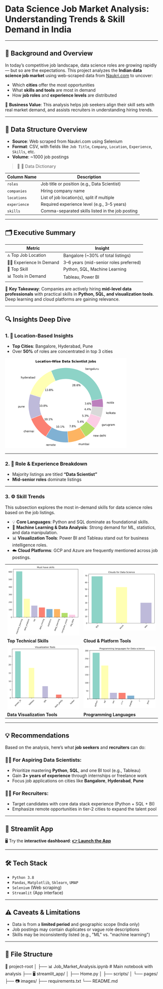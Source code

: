 # Data Science Job Market Analysis: Understanding Trends & Skill Demand in India

---

## 🧠 Background and Overview

In today’s competitive job landscape, data science roles are growing rapidly — but so are the expectations. This project analyzes the **Indian data science job market** using web-scraped data from [Naukri.com](https://naukri.com) to uncover:
- Which **cities** offer the most opportunities
- What **skills and tools** are most in demand
- How **job roles** and **experience levels** are distributed

📌 **Business Value**: This analysis helps job seekers align their skill sets with real market demand, and assists recruiters in understanding hiring trends.

---

## 🧾 Data Structure Overview

- **Source**: Web scraped from Naukri.com using Selenium
- **Format**: CSV, with fields like `Job Title`, `Company`, `Location`, `Experience`, `Skills`, etc.
- **Volume**: ~1000 job postings

> 📌 🧾 Data Dictionary

| Column Name        | Description                                         |
|--------------------|-----------------------------------------------------|
| `roles`            | Job title or position (e.g., Data Scientist)        |
| `companies`        | Hiring company name                                 |
| `locations`        | List of job location(s), split if multiple          |
| `experience`       | Required experience level (e.g., 3–5 years)         |
| `skills`           | Comma-separated skills listed in the job posting    |*

---

## 🗂 Executive Summary

| Metric                    | Insight                               |
|--------------------------|----------------------------------------|
| 🔝 Top Job Location       | Bangalore (~30% of total listings)     |
| 👨‍💼 Experience In Demand | 3–6 years (mid-senior roles preferred) |
| 🧪 Top Skill             | Python, SQL, Machine Learning          |
| 📊 Tools in Demand        | Tableau, Power BI                     |

🎯 **Key Takeaway**: Companies are actively hiring **mid-level data professionals** with practical skills in **Python, SQL, and visualization tools**. Deep learning and cloud platforms are gaining relevance.

---

## 🔍 Insights Deep Dive

### 1. 📍 **Location-Based Insights**
- **Top Cities**: Bangalore, Hyderabad, Pune
- Over **50%** of roles are concentrated in top 3 cities

<img src="images/overview_jobs.png" width="400"/>

---

### 2. 💼 **Role & Experience Breakdown**
- Majority listings are titled **“Data Scientist”**
- **Mid-senior roles** dominate listings

---

### 3. ⚙️ **Skill Trends**

This subsection explores the most in-demand skills for data science roles based on the job listings.

- 💡 **Core Languages**: Python and SQL dominate as foundational skills.
- 🧠 **Machine Learning & Data Analysis**: Strong demand for ML, statistics, and data manipulation.
- 📊 **Visualization Tools**: Power BI and Tableau stand out for business intelligence roles.
- ☁️ **Cloud Platforms**: GCP and Azure are frequently mentioned across job postings.

<table>
  <tr>
    <td><img src="images/skills_top.png" width="250"/></td>
    <td><img src="images/skills_cloud.png" width="250"/></td>
  </tr>
  <tr>
    <td><b>Top Technical Skills</b></td>
    <td><b>Cloud & Platform Tools</b></td>
  </tr>
  <tr>
    <td><img src="images/skills_visualization.png" width="250"/></td>
    <td><img src="images/skills_languages.png" width="250"/></td>
  </tr>
  <tr>
    <td><b>Data Visualization Tools</b></td>
    <td><b>Programming Languages</b></td>
  </tr>
</table>

---

## 💡 Recommendations

Based on the analysis, here’s what **job seekers** and **recruiters** can do:

### 👨‍💻 For Aspiring Data Scientists:
- Prioritize mastering **Python**, **SQL**, and one BI tool (e.g., Tableau)
- Gain **3+ years of experience** through internships or freelance work
- Focus job applications on cities like **Bangalore**, **Hyderabad**, **Pune**

### 🧑‍💼 For Recruiters:
- Target candidates with core data stack experience (Python + SQL + BI)
- Emphasize remote opportunities in tier-2 cities to expand the talent pool

---

## 🚀 Streamlit App

🖥️ Try the **interactive dashboard**:
**[👉 Launch the App](https://olawale-ayoade-data-science-jo-streamlit-app-ds-jobshome-zcdvcy.streamlit.app)**

---

## 🛠️ Tech Stack

- `Python 3.8`
- `Pandas`, `Matplotlib`, `Sklearn`, `UMAP`
- `Selenium` (Web scraping)
- `Streamlit` (App interface)

---

## ⚠️ Caveats & Limitations

- Data is from a **limited period** and geographic scope (India only)
- Job postings may contain duplicates or vague role descriptions
- Skills may be inconsistently listed (e.g., "ML" vs. "machine learning")

---

## 📁 File Structure

📂 project-root
│
├── 📊 Job_Market_Analysis.ipynb # Main notebook with analysis
├── 🖥️ streamlit_app/
│ ├── Home.py
│ ├── scripts/
│ └── pages/
├── 📷 images/
├── requirements.txt
└── README.md
